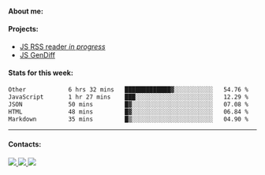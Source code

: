 #### About me:

#### Projects:
- [JS RSS reader *in progress*](https://github.com/GKoil/frontend-project-lvl3)
- [JS GenDiff](https://github.com/GKoil/GenDiff)

#### Stats for this week:
<!--START_SECTION:waka-->

```txt
Other            6 hrs 32 mins   █████████████▓░░░░░░░░░░░   54.76 %
JavaScript       1 hr 27 mins    ███░░░░░░░░░░░░░░░░░░░░░░   12.29 %
JSON             50 mins         █▓░░░░░░░░░░░░░░░░░░░░░░░   07.08 %
HTML             48 mins         █▓░░░░░░░░░░░░░░░░░░░░░░░   06.84 %
Markdown         35 mins         █▒░░░░░░░░░░░░░░░░░░░░░░░   04.90 %
```

<!--END_SECTION:waka-->
---
#### Contacts:

<a target='_blank' title='LinkedIn' href="https://www.linkedin.com/in/gkoil/">
  <img src="https://img.shields.io/badge/LinkedIn-0077B5?style=for-the-badge&logo=linkedin&logoColor=white" />
</a>
<a target='_blank' title='Telegram' href="https://t.me/gkoil">
  <img src="https://img.shields.io/badge/Telegram-2CA5E0?style=for-the-badge&logo=telegram&logoColor=white" />
</a>
<a target='_blank' title='Gmail' href="mailto: gk.grigorev@gmail.com">
  <img src="https://img.shields.io/badge/Gmail-D14836?style=for-the-badge&logo=gmail&logoColor=white" />
</a>

